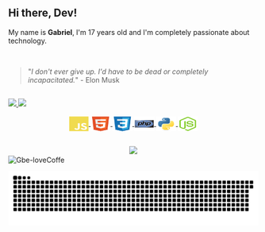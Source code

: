 ## Hi there, Dev!

<p>
  My name is <strong>Gabriel</strong>, I'm 17 years old and I'm completely passionate about technology.
</p>
<br>

> "*I don't ever give up. I'd have to be dead or completely incapacitated.*" - Elon Musk
 ##
 <div>
  <a href="https://github.com/gbeteixeira">
  <img height="180em" src="https://github-readme-stats.vercel.app/api?username=gbeteixeira&show_icons=true&theme=dracula&include_all_commits=true&count_private=true">
  <img height="180em" src="https://github-readme-stats.vercel.app/api/top-langs/?username=gbeteixeira&layout=compact&langs_count=16&theme=dracula">
<div>
<div style="display: inline_block" align="center"><br>
  <img align="center" alt="Gbe-Js" height="30" width="40" src="https://raw.githubusercontent.com/devicons/devicon/master/icons/javascript/javascript-plain.svg">
  <img align="center" alt="Gbe-HTML" height="30" width="40" src="https://raw.githubusercontent.com/devicons/devicon/master/icons/html5/html5-original.svg">
  <img align="center" alt="Gbe-CSS" height="30" width="40" src="https://raw.githubusercontent.com/devicons/devicon/master/icons/css3/css3-original.svg">
  <img align="center" alt="Gbe-PHP" height="30" width="40" src="https://raw.githubusercontent.com/devicons/devicon/master/icons/php/php-original.svg">
  <img align="center" alt="Gbe-Python" height="30" width="40" src="https://raw.githubusercontent.com/devicons/devicon/master/icons/python/python-original.svg">
  <img align="center" alt="Gbe-NodeJs" height="30" width="40" src="https://raw.githubusercontent.com/devicons/devicon/master/icons/nodejs/nodejs-original.svg">
</div>
  
  ##
 
<div align="center"> 
  <a href="https://instagram.com/gbe_teixeira" target="_blank"><img src="https://img.shields.io/badge/-Instagram-%23E4405F?style=for-the-badge&logo=instagram&logoColor=white" target="_blank"></a>
  
 <div align="left">
    <img alt="Gbe-loveCoffe" height="30" width="40" src="https://forthebadge.com/images/badges/powered-by-coffee.svg">
  </div>
 
  ![Snake animation](https://github.com/gbeteixeira/gbeteixeira/blob/output/github-contribution-grid-snake.svg)
 
</div>
